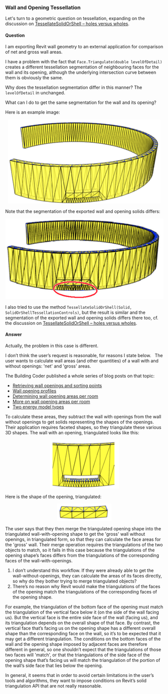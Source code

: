 <head>
<meta http-equiv="Content-Type" content="text/html; charset=utf-8">
<link rel="stylesheet" type="text/css" href="bc.css">
<script src="run_prettify.js" type="text/javascript"></script>
<!--
<script src="https://google-code-prettify.googlecode.com/svn/loader/run_prettify.js" type="text/javascript"></script>
-->
</head>

<!---

- 12841920 [segmentation/tessellation in Revit API method Face.Triangulate(double levelOfDetail)]

Wall and Opening Tessellation @AutodeskForge #ForgeDevCon #RevitAPI @AutodeskRevit #adsk #aec #bim #dynamobim http://bit.ly/openingtessellation

Let's turn to a geometric question on tessellation, expanding on the discussion on TessellateSolidOrShell.
I am exporting Revit wall geometry to an external application for comparison of net and gross wall areas.
I have a problem with the fact that Face.Triangulate(double levelOfDetail) creates a different tessellation segmentation of neighbouring faces for the wall and its opening, although the underlying intersection curve between them is obviously the same.
Why does the tessellation segmentation differ in this manner? The levelOfDetail in unchanged...

-->

### Wall and Opening Tessellation

Let's turn to a geometric question on tessellation, expanding on the discussion
on [TessellateSolidOrShell &ndash; holes versus wholes](http://thebuildingcoder.typepad.com/blog/2014/05/tessellatesolidorshell-holes-versus-wholes.html).

#### <a name="2"></a>Question

I am exporting Revit wall geometry to an external application for comparison of net and gross wall areas.

I have a problem with the fact that `Face.Triangulate(double levelOfDetail)` creates a different tessellation segmentation of neighbouring faces for the wall and its opening, although the underlying intersection curve between them is obviously the same.

Why does the tessellation segmentation differ in this manner? The `levelOfDetail` in unchanged.

What can I do to get the same segmentation for the wall and its opening?

Here is an example image:

<center>
<img src="img/curved_wall_opening_tessellation_01.png" alt="Curved wall opening tessellation" width="486">
</center>

Note that the segmentation of the exported wall and opening solids differs:

<center>
<img src="img/curved_wall_opening_tessellation_02.png" alt="Curved wall opening tessellation" width="529">
</center>

I also tried to use the method `TessellateSolidOrShell(Solid, SolidOrShellTessellationControls)`, but the result is similar and the segmentation of the exported wall and opening solids differs there too, cf. the discussion
on [TessellateSolidOrShell &ndash; holes versus wholes](http://thebuildingcoder.typepad.com/blog/2014/05/tessellatesolidorshell-holes-versus-wholes.html).
 
#### <a name="2"></a>Answer

Actually, the problem in this case is different.

I don’t think the user’s request is reasonable, for reasons I state below.
 
The user wants to calculate wall areas (and other quantities) of a wall with and without openings: 'net' and 'gross' areas.

The Building Coder published a whole series of blog posts on that topic:

- [Retrieving wall openings and sorting points](http://thebuildingcoder.typepad.com/blog/2015/12/retrieving-wall-openings-and-sorting-points.html)
- [Wall opening profiles](http://thebuildingcoder.typepad.com/blog/2015/12/wall-opening-profiles-and-happy-holidays.html)
- [Determining wall opening areas per room](http://thebuildingcoder.typepad.com/blog/2016/04/determining-wall-opening-areas-per-room.html)
- [More on wall opening areas per room](http://thebuildingcoder.typepad.com/blog/2016/04/more-on-wall-opening-areas-per-room.html)
- [Two energy model types](http://thebuildingcoder.typepad.com/blog/2017/01/family-category-and-two-energy-model-types.html)


To calculate these areas, they subtract the wall with openings from the wall without openings to get solids representing the shapes of the openings. Their application requires faceted shapes, so they triangulate these various 3D shapes. The wall with an opening, triangulated looks like this:

<center>
<img src="img/curved_wall_opening_tessellation_03.png" alt="Curved wall opening tessellation" width="219">
</center>

Here is the shape of the opening, triangulated:

<center>
<img src="img/curved_wall_opening_tessellation_04.png" alt="Curved wall opening tessellation" width="172">
</center>

The user says that they then merge the triangulated opening shape into the triangulated wall-with-opening shape to get the 'gross' wall without openings, in triangulated form, so that they can calculate the face areas for the 'gross' wall. Their merge operation requires the triangulations of the two objects to match, so it fails in this case because the triangulations of the opening shape’s faces differs from the triangulations of the corresponding faces of the wall-with-openings.

1. I don’t understand this workflow. If they were already able to get the wall-without-openings, they can calculate the areas of its faces directly, so why do they bother trying to merge triangulated objects?
2. There’s no reason why Revit would make the triangulations of the faces of the opening match the triangulations of the corresponding faces of the opening shape.

For example, the triangulation of the bottom face of the opening must match the triangulation of the vertical face below it (on the side of the wall facing us). But the vertical face is the entire side face of the wall (facing us), and its triangulation depends on the overall shape of that face. By contrast, the vertical face that’s facing us on the opening shape has a different overall shape than the corresponding face on the wall, so it’s to be expected that it may get a different triangulation.
The conditions on the bottom faces of the wall and the opening shape imposed by adjacent faces are therefore different in general, so one shouldn’t expect that the triangulations of those two faces will 'match', or that the triangulations of the side face of the opening shape that’s facing us will match the triangulation of the portion of the wall’s side face that lies below the opening.

In general, it seems that in order to avoid certain limitations in the user’s tools and algorithms, they want to impose conditions on Revit’s solid triangulation API that are not really reasonable.
